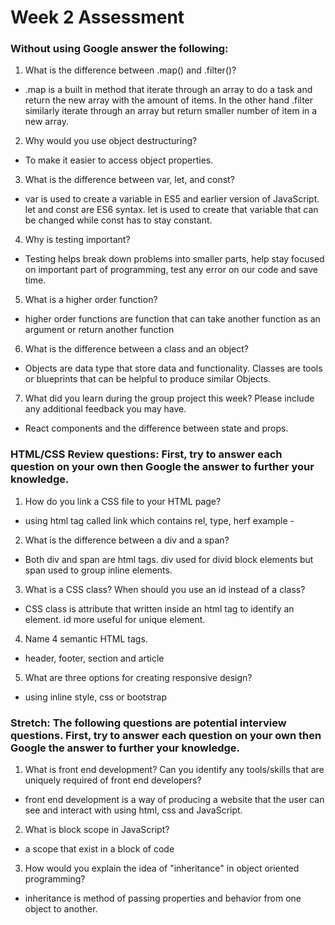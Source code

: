 # Week 2 Assessment

### Without using Google answer the following:

1. What is the difference between .map() and .filter()?

  - .map is a built in method that iterate through an array to do a task and return the new array with the amount of items. In the other hand .filter similarly iterate through an array but return smaller number of item in a new array.

2. Why would you use object destructuring?

 - To make it easier to access object properties.

3. What is the difference between var, let, and const?

 - var is used to create a variable in ES5 and earlier version of JavaScript. let and const are ES6 syntax. let is used to create that variable that can be changed while const has to stay constant.

4. Why is testing important?

  - Testing helps break down problems into smaller parts, help stay focused on important part of programming, test any error on our code and save time.

5. What is a higher order function?

  - higher order functions are function that can take another function as an argument or return another function

6. What is the difference between a class and an object?

- Objects are data type that store data and functionality. Classes are tools or blueprints that can be helpful to produce similar Objects.

7. What did you learn during the group project this week? Please include any additional feedback you may have.
 - React components and the difference between state and props. 

### HTML/CSS Review questions: First, try to answer each question on your own then Google the answer to further your knowledge.

1. How do you link a CSS file to your HTML page?
  - using html tag called link which contains rel, type, herf
  example - <link rel="stylesheet" type="text/css" href="theme.css">

2. What is the difference between a div and a span?

  - Both div and span are html tags. div used for divid block elements but span used to group inline elements.

3. What is a CSS class? When should you use an id instead of a class?

- CSS class is attribute that written inside an html tag to identify an element. id more useful for unique element.

4. Name 4 semantic HTML tags.
  - header, footer, section and article

5. What are three options for creating responsive design?
  - using inline style, css or bootstrap


### Stretch: The following questions are potential interview questions. First, try to answer each question on your own then Google the answer to further your knowledge.

1. What is front end development? Can you identify any tools/skills that are uniquely required of front end developers?

- front end development is a way of producing a website that the user can see and interact with using html, css and JavaScript.

2. What is block scope in JavaScript?

- a scope that exist in a block of code

3. How would you explain the idea of "inheritance" in object oriented programming?

- inheritance is method of passing properties and behavior from one object to another.
